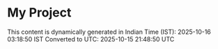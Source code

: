 # My Project

This content is dynamically generated in Indian Time (IST): 2025-10-16 03:18:50 IST
Converted to UTC: 2025-10-15 21:48:50 UTC
